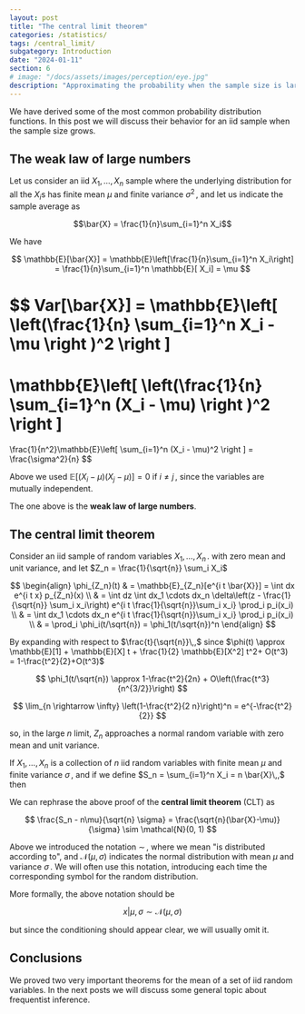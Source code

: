 ```yaml
---
layout: post
title: "The central limit theorem"
categories: /statistics/
tags: /central_limit/
subgategory: Introduction
date: "2024-01-11"
section: 6
# image: "/docs/assets/images/perception/eye.jpg"
description: "Approximating the probability when the sample size is large"
---
```


We have derived some of the most common probability
distribution functions.
In this post we will discuss their behavior for an iid sample
when the sample size grows.

## The weak law of large numbers

Let us consider an iid $X_1,\dots,X_n$ sample where the underlying distribution
for all the $X_i$s has finite mean $\mu$ and finite variance $\sigma^2\,,$
and let us indicate the sample average as

$$\bar{X} = \frac{1}{n}\sum_{i=1}^n X_i$$

We have

$$
\mathbb{E}[\bar{X}]  =
\mathbb{E}\left[\frac{1}{n}\sum_{i=1}^n X_i\right]  =
 \frac{1}{n}\sum_{i=1}^n \mathbb{E}[ X_i]  = \mu
$$


$$
Var[\bar{X}] =
\mathbb{E}\left[ \left(\frac{1}{n} \sum_{i=1}^n X_i - \mu \right )^2 \right ]
=
\mathbb{E}\left[ \left(\frac{1}{n} \sum_{i=1}^n (X_i - \mu) \right )^2 \right ]
=
\frac{1}{n^2}\mathbb{E}\left[ \sum_{i=1}^n (X_i - \mu)^2  \right ] = \frac{\sigma^2}{n}
$$

Above we used $\mathbb{E}[(X_i-\mu)(X_j-\mu)] = 0$ if $i\neq j\,,$ since
the variables are mutually independent.

The one above is the **weak law of large numbers**.

## The central limit theorem

Consider an iid sample of random variables $X_1,\dots,X_n\,.$
with zero mean and unit variance, and let $Z_n = \frac{1}{\sqrt{n}} \sum_i X_i$

$$
\begin{align}
\phi_{Z_n}(t) & = \mathbb{E}_{Z_n}[e^{i t \bar{X}}] = \int dx e^{i t x} p_{Z_n}(x)  \\
&
= \int dz \int dx_1 \cdots dx_n \delta\left(z - \frac{1}{\sqrt{n}} \sum_i x_i\right) e^{i t \frac{1}{\sqrt{n}}\sum_i x_i} \prod_i p_i(x_i) \\
&
=  \int dx_1 \cdots dx_n e^{i t \frac{1}{\sqrt{n}}\sum_i x_i} \prod_i p_i(x_i) \\
&
= \prod_i \phi_i(t/\sqrt{n}) = \phi_1(t/\sqrt{n})^n
\end{align}
$$

By expanding with respect to $\frac{t}{\sqrt{n}}\,,$
since $\phi(t) \approx \mathbb{E}[1] + \mathbb{E}[X] t + \frac{1}{2} \mathbb{E}[X^2] t^2+ O(t^3) = 1-\frac{t^2}{2}+O(t^3)$

$$
\phi_1(t/\sqrt{n}) \approx 1-\frac{t^2}{2n} + O\left(\frac{t^3}{n^{3/2}}\right)
$$

$$
\lim_{n \rightarrow \infty} \left(1-\frac{t^2}{2 n}\right)^n = e^{-\frac{t^2}{2}}
$$

so, in the large $n$ limit, $Z_n$ approaches a normal random variable with zero mean and unit variance.

If $X_1,\dots,X_n$ is a collection of $n$ iid random variables with finite mean $\mu$ and finite variance $\sigma\,,$
and if we define $S_n = \sum_{i=1}^n X_i = n \bar{X}\,,$ then

We can rephrase the above proof of the **central limit theorem** (CLT) as

$$
\frac{S_n - n\mu}{\sqrt{n} \sigma} = \frac{\sqrt{n}(\bar{X}-\mu)}{\sigma} \sim \mathcal{N}(0, 1)
$$

Above we introduced the notation $\sim\,,$ where we mean "is distributed according to", and $\mathcal{N}(\mu, \sigma)$
indicates the normal distribution with mean $\mu$ and variance $\sigma\,.$
We will often use this notation, introducing each time the corresponding symbol for the random distribution.

More formally, the above notation should be

$$
x | \mu, \sigma \sim \mathcal{N}(\mu, \sigma)
$$

but since the conditioning should appear clear, we will usually omit it.

## Conclusions

We proved two very important theorems for the mean of a set of iid random variables.
In the next posts we will discuss some general topic about frequentist inference.

